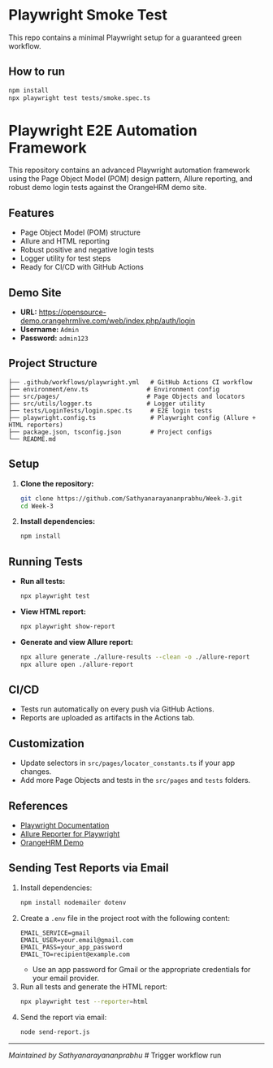# Playwright Smoke Test

This repo contains a minimal Playwright setup for a guaranteed green workflow.

## How to run

```sh
npm install
npx playwright test tests/smoke.spec.ts
```

# Playwright E2E Automation Framework

<!-- Trigger workflow: 2024-06-08 13:00 UTC -->

This repository contains an advanced Playwright automation framework using the Page Object Model (POM) design pattern, Allure reporting, and robust demo login tests against the OrangeHRM demo site.

## Features
- Page Object Model (POM) structure
- Allure and HTML reporting
- Robust positive and negative login tests
- Logger utility for test steps
- Ready for CI/CD with GitHub Actions

## Demo Site
- **URL:** https://opensource-demo.orangehrmlive.com/web/index.php/auth/login
- **Username:** `Admin`
- **Password:** `admin123`

## Project Structure
```
├── .github/workflows/playwright.yml   # GitHub Actions CI workflow
├── environment/env.ts                # Environment config
├── src/pages/                        # Page Objects and locators
├── src/utils/logger.ts               # Logger utility
├── tests/LoginTests/login.spec.ts     # E2E login tests
├── playwright.config.ts               # Playwright config (Allure + HTML reporters)
├── package.json, tsconfig.json        # Project configs
└── README.md
```

## Setup
1. **Clone the repository:**
   ```sh
   git clone https://github.com/Sathyanarayananprabhu/Week-3.git
   cd Week-3
   ```
2. **Install dependencies:**
   ```sh
   npm install
   ```

## Running Tests
- **Run all tests:**
  ```sh
  npx playwright test
  ```
- **View HTML report:**
  ```sh
  npx playwright show-report
  ```
- **Generate and view Allure report:**
  ```sh
  npx allure generate ./allure-results --clean -o ./allure-report
  npx allure open ./allure-report
  ```

## CI/CD
- Tests run automatically on every push via GitHub Actions.
- Reports are uploaded as artifacts in the Actions tab.

## Customization
- Update selectors in `src/pages/locator_constants.ts` if your app changes.
- Add more Page Objects and tests in the `src/pages` and `tests` folders.

## References
- [Playwright Documentation](https://playwright.dev/)
- [Allure Reporter for Playwright](https://github.com/allure-framework/allure-js/tree/master/packages/allure-playwright)
- [OrangeHRM Demo](https://opensource-demo.orangehrmlive.com/)

## Sending Test Reports via Email

1. Install dependencies:
   ```sh
   npm install nodemailer dotenv
   ```
2. Create a `.env` file in the project root with the following content:
   ```env
   EMAIL_SERVICE=gmail
   EMAIL_USER=your.email@gmail.com
   EMAIL_PASS=your_app_password
   EMAIL_TO=recipient@example.com
   ```
   - Use an app password for Gmail or the appropriate credentials for your email provider.
3. Run all tests and generate the HTML report:
   ```sh
   npx playwright test --reporter=html
   ```
4. Send the report via email:
   ```sh
   node send-report.js
   ```

---

*Maintained by Sathyanarayananprabhu* #   T r i g g e r   w o r k f l o w   r u n 
 
 